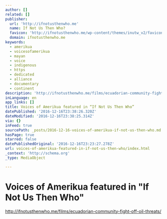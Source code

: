 ```yaml
---
author: []
related: []
publisher:
  url: 'http://ifnotusthenwho.me'
  name: If Not Us Then Who?
  favicon: 'http://ifnotusthenwho.me/wp-content/themes/inutw_v2/favicon.png'
  domain: ifnotusthenwho.me
keywords:
  - amerikua
  - voicesofamerikua
  - mayan
  - voice
  - indigenous
  - https
  - dedicated
  - alliance
  - documentary
  - continent
description: 'http://ifnotusthenwho.me/films/ecuadorian-community-fight-off-oil-threats/'
inLanguage: en
app_links: []
title: Voices of Amerikua featured in “If Not Us Then Who”
datePublished: '2016-12-16T23:38:26.320Z'
dateModified: '2016-12-16T23:38:25.314Z'
via: {}
inFeed: true
sourcePath: _posts/2016-12-16-voices-of-amerikua-if-not-us-then-who.md
hasPage: true
starred: false
datePublishedOriginal: '2016-12-16T23:23:27.278Z'
url: voices-of-amerikua-featured-in-if-not-us-then-who/index.html
_context: 'http://schema.org'
_type: MediaObject

---
```

# Voices of Amerikua featured in "If Not Us Then Who"

http://ifnotusthenwho.me/films/ecuadorian-community-fight-off-oil-threats/